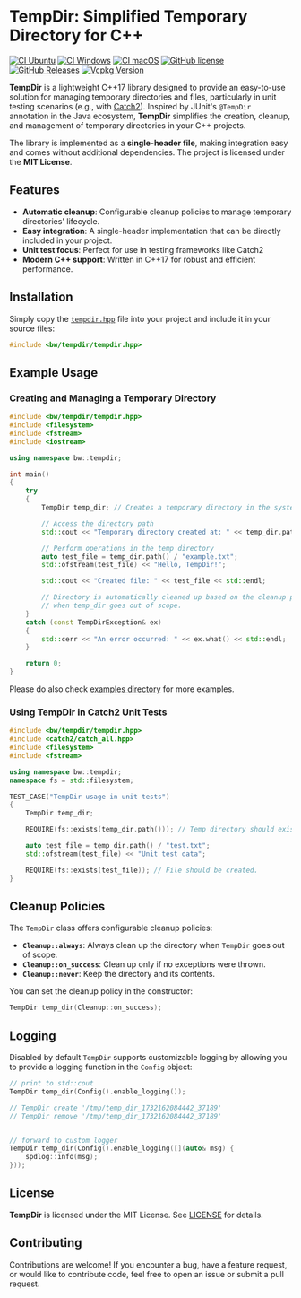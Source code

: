 # TempDir: Simplified Temporary Directory for C++

[![CI Ubuntu](https://github.com/bw-hro/TempDir/actions/workflows/ubuntu.yml/badge.svg?branch=main)](https://github.com/bw-hro/TempDir/actions/workflows/ubuntu.yml)
[![CI Windows](https://github.com/bw-hro/TempDir/actions/workflows/windows.yml/badge.svg?branch=main)](https://github.com/bw-hro/TempDir/actions/workflows/windows.yml)
[![CI macOS](https://github.com/bw-hro/TempDir/actions/workflows/macos.yml/badge.svg?branch=main)](https://github.com/bw-hro/TempDir/actions/workflows/macos.yml)
[![GitHub license](https://img.shields.io/badge/license-MIT-blue.svg)](https://raw.githubusercontent.com/bw-hro/TempDir/main/LICENSE.txt)
[![GitHub Releases](https://img.shields.io/github/release/bw-hro/TempDir.svg)](https://github.com/bw-hro/TempDir/releases)
[![Vcpkg Version](https://img.shields.io/vcpkg/v/TempDir)](https://vcpkg.link/ports/TempDir)


**TempDir** is a lightweight C++17 library designed to provide an easy-to-use solution for managing temporary directories and files, particularly in unit testing scenarios (e.g., with [Catch2](https://github.com/catchorg/Catch2)). Inspired by JUnit's `@TempDir` annotation in the Java ecosystem, **TempDir** simplifies the creation, cleanup, and management of temporary directories in your C++ projects.

The library is implemented as a **single-header file**, making integration easy and comes without additional dependencies. The project is licensed under the **MIT License**.

## Features
- **Automatic cleanup**: Configurable cleanup policies to manage temporary directories' lifecycle.
- **Easy integration**: A single-header implementation that can be directly included in your project.
- **Unit test focus**: Perfect for use in testing frameworks like Catch2
- **Modern C++ support**: Written in C++17 for robust and efficient performance.

## Installation
Simply copy the [`tempdir.hpp`](include/bw/tempdir/tempdir.hpp) file into your project and include it in your source files:

```cpp
#include <bw/tempdir/tempdir.hpp>
```

## Example Usage

### Creating and Managing a Temporary Directory
```cpp
#include <bw/tempdir/tempdir.hpp>
#include <filesystem>
#include <fstream>
#include <iostream>

using namespace bw::tempdir;

int main()
{
    try
    {
        TempDir temp_dir; // Creates a temporary directory in the system's temp folder.

        // Access the directory path
        std::cout << "Temporary directory created at: " << temp_dir.path() << std::endl;

        // Perform operations in the temp directory
        auto test_file = temp_dir.path() / "example.txt";
        std::ofstream(test_file) << "Hello, TempDir!";

        std::cout << "Created file: " << test_file << std::endl;

        // Directory is automatically cleaned up based on the cleanup policy
        // when temp_dir goes out of scope.
    }
    catch (const TempDirException& ex)
    {
        std::cerr << "An error occurred: " << ex.what() << std::endl;
    }

    return 0;
}
```
Please do also check [examples directory](/examples/) for more examples.

### Using TempDir in Catch2 Unit Tests
```cpp
#include <bw/tempdir/tempdir.hpp>
#include <catch2/catch_all.hpp>
#include <filesystem>
#include <fstream>

using namespace bw::tempdir;
namespace fs = std::filesystem;

TEST_CASE("TempDir usage in unit tests")
{
    TempDir temp_dir;

    REQUIRE(fs::exists(temp_dir.path())); // Temp directory should exist.

    auto test_file = temp_dir.path() / "test.txt";
    std::ofstream(test_file) << "Unit test data";

    REQUIRE(fs::exists(test_file)); // File should be created.
}
```


## Cleanup Policies
The `TempDir` class offers configurable cleanup policies:
- **`Cleanup::always`**: Always clean up the directory when `TempDir` goes out of scope.
- **`Cleanup::on_success`**: Clean up only if no exceptions were thrown.
- **`Cleanup::never`**: Keep the directory and its contents.

You can set the cleanup policy in the constructor:
```cpp
TempDir temp_dir(Cleanup::on_success);
```

## Logging
Disabled by default `TempDir` supports customizable logging by allowing you to provide a logging function in the `Config` object:
```cpp
// print to std::cout
TempDir temp_dir(Config().enable_logging());

// TempDir create '/tmp/temp_dir_1732162084442_37189'
// TempDir remove '/tmp/temp_dir_1732162084442_37189'


// forward to custom logger
TempDir temp_dir(Config().enable_logging([](auto& msg) { 
    spdlog::info(msg);
}));

```

## License
**TempDir** is licensed under the MIT License. See [LICENSE](LICENSE.txt) for details.

## Contributing
Contributions are welcome! If you encounter a bug, have a feature request, or would like to contribute code, feel free to open an issue or submit a pull request.
